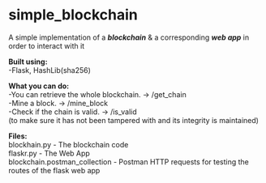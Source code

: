 # simple_blockchain  
A simple implementation of a ***blockchain*** & a corresponding ***web app*** in order to interact with it  
  
**Built using:**    
-Flask, HashLib(sha256)  
  
**What you can do:**  
-You can retrieve the whole blockchain. -> /get_chain  
-Mine a block. -> /mine_block  
-Check if the chain is valid. -> /is_valid  
(to make sure it has not been tampered with and its integrity is maintained)  

**Files:**   
blockhain.py - The blockchain code  
flaskr.py - The Web App  
blockchain.postman_collection - Postman HTTP requests for testing the routes of the flask web app  
